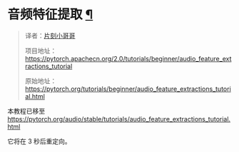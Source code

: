 


 音频特征提取
 [¶](#audio-feature-extractions "永久链接到此标题")
=======================================================================================

> 译者：[片刻小哥哥](https://github.com/jiangzhonglian)
>
> 项目地址：<https://pytorch.apachecn.org/2.0/tutorials/beginner/audio_feature_extractions_tutorial>
>
> 原始地址：<https://pytorch.org/tutorials/beginner/audio_feature_extractions_tutorial.html>




 本教程已移至
 <https://pytorch.org/audio/stable/tutorials/audio_feature_extractions_tutorial.html>




 它将在 3 秒后重定向。









